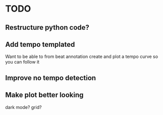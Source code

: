 # TODO

## Restructure python code?

## Add tempo templated

Want to be able to from beat annotation create and plot a tempo curve so you can follow it

## Improve no tempo detection

## Make plot better looking

dark mode? grid?